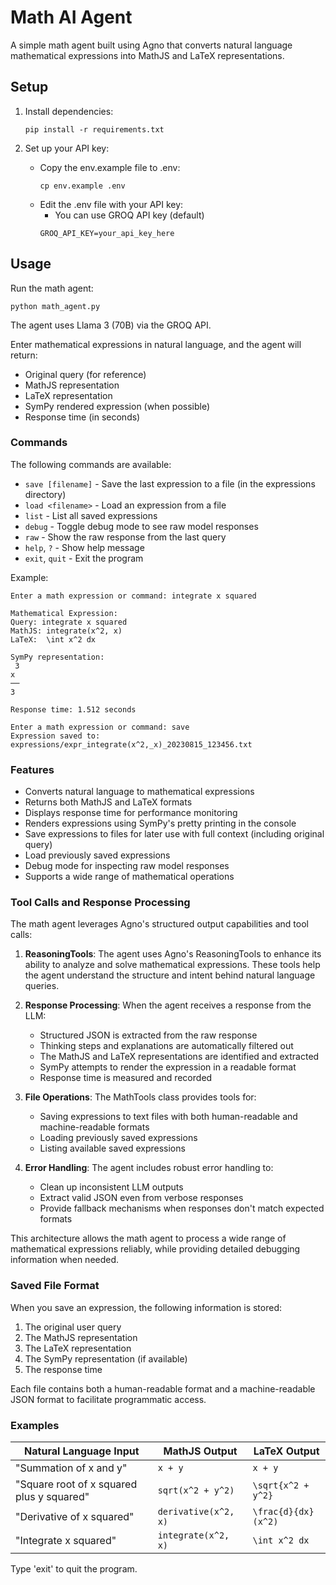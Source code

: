 # Math AI Agent

A simple math agent built using Agno that converts natural language mathematical expressions into MathJS and LaTeX representations.

## Setup

1. Install dependencies:

   ```
   pip install -r requirements.txt
   ```

2. Set up your API key:
   - Copy the env.example file to .env:
     ```
     cp env.example .env
     ```
   - Edit the .env file with your API key:
     - You can use GROQ API key (default)
     ```
     GROQ_API_KEY=your_api_key_here
     ```

## Usage

Run the math agent:

```
python math_agent.py
```

The agent uses Llama 3 (70B) via the GROQ API.

Enter mathematical expressions in natural language, and the agent will return:

- Original query (for reference)
- MathJS representation
- LaTeX representation
- SymPy rendered expression (when possible)
- Response time (in seconds)

### Commands

The following commands are available:

- `save [filename]` - Save the last expression to a file (in the expressions directory)
- `load <filename>` - Load an expression from a file
- `list` - List all saved expressions
- `debug` - Toggle debug mode to see raw model responses
- `raw` - Show the raw response from the last query
- `help`, `?` - Show help message
- `exit`, `quit` - Exit the program

Example:

```
Enter a math expression or command: integrate x squared

Mathematical Expression:
Query: integrate x squared
MathJS: integrate(x^2, x)
LaTeX:  \int x^2 dx

SymPy representation:
 3
x
──
3

Response time: 1.512 seconds

Enter a math expression or command: save
Expression saved to: expressions/expr_integrate(x^2,_x)_20230815_123456.txt
```

### Features

- Converts natural language to mathematical expressions
- Returns both MathJS and LaTeX formats
- Displays response time for performance monitoring
- Renders expressions using SymPy's pretty printing in the console
- Save expressions to files for later use with full context (including original query)
- Load previously saved expressions
- Debug mode for inspecting raw model responses
- Supports a wide range of mathematical operations

### Tool Calls and Response Processing

The math agent leverages Agno's structured output capabilities and tool calls:

1. **ReasoningTools**: The agent uses Agno's ReasoningTools to enhance its ability to analyze and solve mathematical expressions. These tools help the agent understand the structure and intent behind natural language queries.

2. **Response Processing**: When the agent receives a response from the LLM:

   - Structured JSON is extracted from the raw response
   - Thinking steps and explanations are automatically filtered out
   - The MathJS and LaTeX representations are identified and extracted
   - SymPy attempts to render the expression in a readable format
   - Response time is measured and recorded

3. **File Operations**: The MathTools class provides tools for:

   - Saving expressions to text files with both human-readable and machine-readable formats
   - Loading previously saved expressions
   - Listing available saved expressions

4. **Error Handling**: The agent includes robust error handling to:
   - Clean up inconsistent LLM outputs
   - Extract valid JSON even from verbose responses
   - Provide fallback mechanisms when responses don't match expected formats

This architecture allows the math agent to process a wide range of mathematical expressions reliably, while providing detailed debugging information when needed.

### Saved File Format

When you save an expression, the following information is stored:

1. The original user query
2. The MathJS representation
3. The LaTeX representation
4. The SymPy representation (if available)
5. The response time

Each file contains both a human-readable format and a machine-readable JSON format to facilitate programmatic access.

### Examples

| Natural Language Input                    | MathJS Output        | LaTeX Output        |
| ----------------------------------------- | -------------------- | ------------------- |
| "Summation of x and y"                    | `x + y`              | `x + y`             |
| "Square root of x squared plus y squared" | `sqrt(x^2 + y^2)`    | `\sqrt{x^2 + y^2}`  |
| "Derivative of x squared"                 | `derivative(x^2, x)` | `\frac{d}{dx}(x^2)` |
| "Integrate x squared"                     | `integrate(x^2, x)`  | `\int x^2 dx`       |

Type 'exit' to quit the program.
